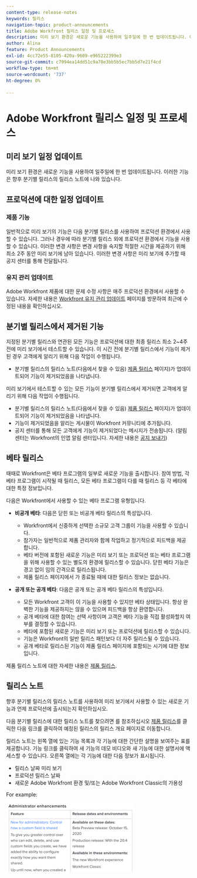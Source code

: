 ```yaml
---
content-type: release-notes
keywords: 릴리스
navigation-topic: product-announcements
title: Adobe Workfront 릴리스 일정 및 프로세스
description: 미리 보기 환경은 새로운 기능을 사용하여 일주일에 한 번 업데이트됩니다. 이러한 기능은 향후 분기별 릴리스의 릴리스 노트에 나와 있습니다.
author: Alina
feature: Product Announcements
exl-id: 4cc72e55-8105-420a-9609-e965222399e3
source-git-commit: c7994ea14dd51c9a78e3bb5b5ec7bb5d7e21f4cd
workflow-type: tm+mt
source-wordcount: '737'
ht-degree: 0%

---
```


# Adobe Workfront 릴리스 일정 및 프로세스

## 미리 보기 일정 업데이트

미리 보기 환경은 새로운 기능을 사용하여 일주일에 한 번 업데이트됩니다. 이러한 기능은 향후 분기별 릴리스의 릴리스 노트에 나와 있습니다.

## 프로덕션에 대한 일정 업데이트

### 제품 기능

일반적으로 미리 보기의 기능은 다음 분기별 릴리스를 사용하여 프로덕션 환경에서 사용할 수 있습니다. 그러나 경우에 따라 분기별 릴리스 외에 프로덕션 환경에서 기능을 사용할 수 있습니다. 이러한 변경 사항은 변경 사항을 숙지할 적절한 시간을 제공하기 위해 최소 2주 동안 미리 보기에 남아 있습니다. 이러한 변경 사항은 미리 보기에 추가할 때 공지 센터를 통해 전달됩니다.

### 유지 관리 업데이트

Adobe Workfront 제품에 대한 문제 수정 사항은 매주 프로덕션 환경에서 사용할 수 있습니다. 자세한 내용은 [Workfront 유지 관리 업데이트](https://experienceleague.adobe.com/docs/workfront-known-issues/releases/current-updates.html) 페이지를 방문하여 최근에 수정된 내용을 확인하십시오.

## 분기별 릴리스에서 제거된 기능

지정된 분기별 릴리스와 연관된 모든 기능은 프로덕션에 대한 최종 릴리스 최소 2~4주 전에 미리 보기에서 테스트할 수 있습니다. 이 시간 전에 분기별 릴리스에서 기능이 제거된 경우 고객에게 알리기 위해 다음 작업이 수행됩니다.

* 분기별 릴리스의 릴리스 노트(다음에서 찾을 수 있음) [제품 릴리스](../../product-announcements/product-releases/product-releases.md) 페이지)가 업데이트되어 기능이 제거되었음을 나타냅니다.

미리 보기에서 테스트할 수 있는 모든 기능이 분기별 릴리스에서 제거되면 고객에게 알리기 위해 다음 작업이 수행됩니다.

* 분기별 릴리스의 릴리스 노트(다음에서 찾을 수 있음) [제품 릴리스](../../product-announcements/product-releases/product-releases.md) 페이지)가 업데이트되어 기능이 제거되었음을 나타냅니다.
* 기능이 제거되었음을 알리는 게시물이 Workfront 커뮤니티에 추가됩니다.
* 공지 센터를 통해 모든 고객에게 기능이 제거되었다는 메시지가 전송됩니다. (알림 센터는 Workfront의 인앱 알림 센터입니다. 자세한 내용은 [공지 보내기](../../administration-and-setup/get-started-wf-administration/view-send-announcements.md))

## 베타 릴리스

때때로 Workfront은 베타 프로그램의 일부로 새로운 기능을 출시합니다.
참여 방법, 각 베타 프로그램이 시작될 때 릴리스, 모든 베타 프로그램이 다를 때 릴리스 등 각 베타에 대한 특정 정보입니다.

다음은 Workfront에서 사용할 수 있는 베타 프로그램 유형입니다.

* **비공개 베타**: 다음은 닫힌 또는 비공개 베타 릴리스의 특성입니다.

   * Workfront에서 신중하게 선택한 소규모 고객 그룹이 기능을 사용할 수 있습니다.
   * 참가자는 일반적으로 제품 관리자와 함께 작업하고 정기적으로 피드백을 제공합니다.
   * 베타 버전에 포함된 새로운 기능은 미리 보기 또는 프로덕션 또는 베타 프로그램을 위해 사용할 수 있는 별도의 환경에 릴리스할 수 있습니다. 닫힌 베타 기능은 경고 없이 임의 간격으로 릴리스됩니다.
   * 제품 릴리스 페이지에서 가 종료될 때에 대한 릴리스 정보는 없습니다.

* **공개 또는 공개 베타**: 다음은 공개 또는 공개 베타 릴리스의 특성입니다.

   * 모든 Workfront 고객이 이 기능을 사용할 수 있지만 베타 상태입니다. 항상 완벽한 기능을 제공하지는 않을 수 있으며 피드백을 항상 환영합니다.
   * 공개 베타에 대한 참여는 선택 사항이며 고객은 베타 기능을 직접 활성화할지 여부를 결정할 수 있습니다.
   * 베타에 포함된 새로운 기능은 미리 보기 또는 프로덕션에 릴리스할 수 있습니다.
   * 기능은 Workfront의 일반 릴리스 패턴보다 더 자주 릴리스될 수 있습니다.
   * 공개 베타로 릴리스된 기능이 제품 릴리스 페이지에 포함되는 시기에 대한 정보입니다.

제품 릴리스 노트에 대한 자세한 내용은 [제품 릴리스](../../product-announcements/product-releases/product-releases.md).

## 릴리스 노트

향후 분기별 릴리스의 릴리스 노트를 사용하여 미리 보기에서 사용할 수 있는 새로운 기능과 언제 프로덕션에 출시되는지 확인하십시오.

다음 분기별 릴리스에 대한 릴리스 노트를 찾으려면 를 참조하십시오 [제품 릴리스](../../product-announcements/product-releases/product-releases.md)를 클릭한 다음 링크를 클릭하여 예정된 릴리스의 릴리스 개요 페이지로 이동합니다.

릴리스 노트는 왼쪽 열에 있는 기능 목록과 각 기능에 대한 간단한 설명을 보여주는 표를 제공합니다. 기능 링크를 클릭하여 새 기능의 데모 비디오와 새 기능에 대한 설명서에 액세스할 수 있습니다. 오른쪽 열에는 각 기능에 대한 다음 정보가 표시됩니다.

* 릴리스 날짜 미리 보기
* 프로덕션 릴리스 날짜
* 새로운 Adobe Workfront 환경 및/또는 Adobe Workfront Classic의 가용성

For example:

![](assets/release-notes-350x189.png)
